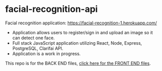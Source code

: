 # facial-recognition-api

Facial recognition application: https://facial-recognition-1.herokuapp.com/

- Application allows users to register/sign in and upload an image so it can detect one face.
- Full stack JavaScript application utilizing React, Node, Express, PostgreSQL, Clarifai API.
- Application is a work in progress.

This repo is for the BACK END files, [click here for the FRONT END files](https://github.com/rbmanez/facial-recognition).
